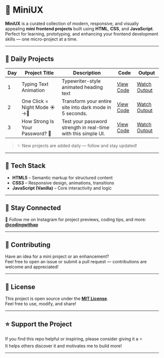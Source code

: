 # 🌟 MiniUX

**MiniUX** is a curated collection of modern, responsive, and visually appealing **mini frontend projects** built using **HTML**, **CSS**, and **JavaScript**.  
Perfect for learning, prototyping, and enhancing your frontend development skills — one micro-project at a time.

---

## 📅 Daily Projects

| Day | Project Title                     | Description                                                      | Code                                                                                   | Output                                                                 |
|-----|-----------------------------------|------------------------------------------------------------------|----------------------------------------------------------------------------------------|------------------------------------------------------------------------|
| 1   | Typing Text Animation             | Typewriter-style animated heading text                          | [View Code](https://github.com/aman-ap-official/MiniUX/blob/main/Day%201/Day%201.html) | [Watch Output](https://www.instagram.com/reel/DMTDn8jyw7E/?utm_source=ig_web_copy_link&igsh=MzRlODBiNWFlZA==) |
| 2   | One Click = Night Mode ☀️→🌙       | Transform your entire site into dark mode in 5 seconds.         | [View Code](https://github.com/aman-ap-official/MiniUX/blob/main/Day%202/Day%202.html) | [Watch Output](https://www.instagram.com/reel/DMVROq6y4Zl/?utm_source=ig_web_copy_link&igsh=MzRlODBiNWFlZA==) |
| 3   | How Strong Is Your Password? 🔐   | Test your password strength in real-time with this simple UI.   | [View Code](https://github.com/aman-ap-official/MiniUX/blob/main/Day%203/Day%203.html) | [Watch Output](https://www.instagram.com/reel/DMX3m9ryNN6/?utm_source=ig_web_copy_link&igsh=MzRlODBiNWFlZA==) |

> ✨ New projects are added daily — follow and stay updated!

---

## 🧰 Tech Stack

- **HTML5** – Semantic markup for structured content  
- **CSS3** – Responsive design, animations, transitions  
- **JavaScript (Vanilla)** – Core interactivity and logic

---

## 📱 Stay Connected

📸 Follow me on Instagram for project previews, coding tips, and more:  
**[@codingwithap](https://instagram.com/codingwithap)**

---

## 🤝 Contributing

Have an idea for a mini project or an enhancement?  
Feel free to open an issue or submit a pull request — contributions are welcome and appreciated!

---

## 📄 License

This project is open source under the **[MIT License](LICENSE)**.  
Feel free to use, modify, and share!

---

## ⭐ Support the Project

If you find this repo helpful or inspiring, please consider giving it a ⭐  
It helps others discover it and motivates me to build more!

---
